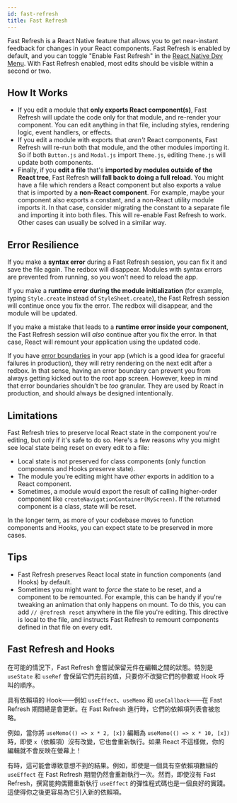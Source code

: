 ```yaml
---
id: fast-refresh
title: Fast Refresh
---
```


Fast Refresh is a React Native feature that allows you to get near-instant feedback for changes in your React components. Fast Refresh is enabled by default, and you can toggle "Enable Fast Refresh" in the [React Native Dev Menu](/docs/debugging#accessing-the-in-app-developer-menu). With Fast Refresh enabled, most edits should be visible within a second or two.

## How It Works

- If you edit a module that **only exports React component(s)**, Fast Refresh will update the code only for that module, and re-render your component. You can edit anything in that file, including styles, rendering logic, event handlers, or effects.
- If you edit a module with exports that _aren't_ React components, Fast Refresh will re-run both that module, and the other modules importing it. So if both `Button.js` and `Modal.js` import `Theme.js`, editing `Theme.js` will update both components.
- Finally, if you **edit a file** that's **imported by modules outside of the React tree**, Fast Refresh **will fall back to doing a full reload**. You might have a file which renders a React component but also exports a value that is imported by a **non-React component**. For example, maybe your component also exports a constant, and a non-React utility module imports it. In that case, consider migrating the constant to a separate file and importing it into both files. This will re-enable Fast Refresh to work. Other cases can usually be solved in a similar way.

## Error Resilience

If you make a **syntax error** during a Fast Refresh session, you can fix it and save the file again. The redbox will disappear. Modules with syntax errors are prevented from running, so you won't need to reload the app.

If you make a **runtime error during the module initialization** (for example, typing `Style.create` instead of `StyleSheet.create`), the Fast Refresh session will continue once you fix the error. The redbox will disappear, and the module will be updated.

If you make a mistake that leads to a **runtime error inside your component**, the Fast Refresh session will _also_ continue after you fix the error. In that case, React will remount your application using the updated code.

If you have [error boundaries](https://reactjs.org/docs/error-boundaries.html) in your app (which is a good idea for graceful failures in production), they will retry rendering on the next edit after a redbox. In that sense, having an error boundary can prevent you from always getting kicked out to the root app screen. However, keep in mind that error boundaries shouldn't be _too_ granular. They are used by React in production, and should always be designed intentionally.

## Limitations

Fast Refresh tries to preserve local React state in the component you're editing, but only if it's safe to do so. Here's a few reasons why you might see local state being reset on every edit to a file:

- Local state is not preserved for class components (only function components and Hooks preserve state).
- The module you're editing might have _other_ exports in addition to a React component.
- Sometimes, a module would export the result of calling higher-order component like `createNavigationContainer(MyScreen)`. If the returned component is a class, state will be reset.

In the longer term, as more of your codebase moves to function components and Hooks, you can expect state to be preserved in more cases.

## Tips

- Fast Refresh preserves React local state in function components (and Hooks) by default.
- Sometimes you might want to _force_ the state to be reset, and a component to be remounted. For example, this can be handy if you're tweaking an animation that only happens on mount. To do this, you can add `// @refresh reset` anywhere in the file you're editing. This directive is local to the file, and instructs Fast Refresh to remount components defined in that file on every edit.

## Fast Refresh and Hooks

在可能的情況下，Fast Refresh 會嘗試保留元件在編輯之間的狀態。特別是 `useState` 和 `useRef` 會保留它們先前的值，只要你不改變它們的參數或 Hook 呼叫的順序。

具有依賴項的 Hook——例如 `useEffect`、`useMemo` 和 `useCallback`——在 Fast Refresh 期間總是會更新。在 Fast Refresh 進行時，它們的依賴項列表會被忽略。

例如，當你將 `useMemo(() => x * 2, [x])` 編輯為 `useMemo(() => x * 10, [x])` 時，即使 `x`（依賴項）沒有改變，它也會重新執行。如果 React 不這樣做，你的編輯就不會反映在螢幕上！

有時，這可能會導致意想不到的結果。例如，即使是一個具有空依賴項數組的 `useEffect` 在 Fast Refresh 期間仍然會重新執行一次。然而，即使沒有 Fast Refresh，撰寫能夠偶爾重新執行 `useEffect` 的彈性程式碼也是一個良好的實踐。這使得你之後更容易為它引入新的依賴項。